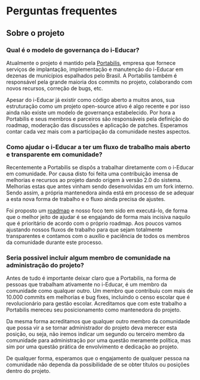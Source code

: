 # Perguntas frequentes

## Sobre o projeto 

### Qual é o modelo de governança do i-Educar?

Atualmente o projeto é mantido pela [Portabilis](http://www.portabilis.com.br/), empresa que fornece serviços de implantação, implementação e manutenção do i-Educar em dezenas de municípios espalhados pelo Brasil. A Portabilis também é responsável pela grande maioria dos commits no projeto, colaborando com novos recursos, correção de bugs, etc.

Apesar do i-Educar já existir como código aberto a muitos anos, sua estruturação como um projeto open-source ativo é algo recente e por isso ainda não existe um modelo de governança estabelecido. Por hora a Portabilis e seus membros e parceiros são responsáveis pela definição do roadmap, moderação das discussões e aplicação de patches. Esperamos contar cada vez mais com a participação da comunidade nestes aspectos.

### Como ajudar o i-Educar a ter um fluxo de trabalho mais aberto e transparente em comunidade?

Recentemente a Portabilis se dispôs a trabalhar diretamente com o i-Educar em comunidade. Por causa disto foi feita uma contribuição imensa de melhorias e recursos ao projeto dando origem à versão 2.0 do sistema. Melhorias estas que antes vinham sendo desenvolvidas em um fork interno. Sendo assim, a própria mantenedora ainda está em processo de se adequar a esta nova forma de trabalho e o fluxo ainda precisa de ajustes.

Foi proposto um [roadmap](https://github.com/portabilis/i-educar/projects/3) e nosso foco tem sido em executá-lo, de forma que o melhor jeito de ajudar é se engajando de forma mais incisiva naquilo que é prioritário de acordo com o próprio roadmap. Aos poucos vamos ajustando nossos fluxos de trabalho para que sejam totalmente transparentes e contamos com o auxílio e paciência de todos os membros da comunidade durante este processo.

### Seria possivel incluir algum membro de comunidade na administração do projeto?

Antes de tudo é importante deixar claro que a Portabilis, na forma de pessoas que trabalham ativamente no i-Educar, é um membro da comunidade como qualquer outro. Um membro que contribuiu com mais de 10.000 commits em melhorias e bug fixes, incluindo o censo escolar que é revolucionário para gestão escolar. Acreditamos que com este trabalho a Portabilis mereceu seu posicionamento como mantenedora do projeto.

Da mesma forma acreditamos que qualquer outro membro da comunidade que possa vir a se tornar administrador do projeto deva merecer esta posição, ou seja, não iremos indicar um segundo ou terceiro membro da comunidade para administração por uma questão meramente política, mas sim por uma questão prática de envolvimento e dedicação ao projeto.

De qualquer forma, esperamos que o engajamento de qualquer pessoa na comunidade não dependa da possibilidade de se obter títulos ou posições dentro do projeto.
